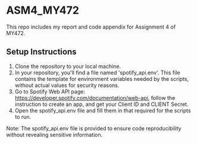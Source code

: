# ASM4_MY472
This repo includes my report and code appendix for Assignment 4 of MY472.

## Setup Instructions

1. Clone the repository to your local machine.
2. In your repository, you'll find a file named 'spotify_api.env'. This file contains the template for environment variables needed by the scripts, without actual values for security reasons.
3. Go to Spotify Web API page: https://developer.spotify.com/documentation/web-api, follow the instruction to create an app, and get your Client ID and CLIENT Secret.
4. Open the spotify_api.env file and fill them in that required for the scripts to run.

Note: The spotify_api.env file is provided to ensure code reproducibility without revealing sensitive information. 
